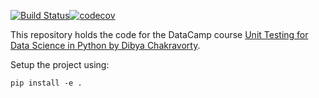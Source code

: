 [![Build Status](https://app.travis-ci.com/SomaKijana/univariate-linear-regression-v1.svg?branch=master)](https://app.travis-ci.com/SomaKijana/univariate-linear-regression-v1)[![codecov](https://codecov.io/gh/SomaKijana/univariate-linear-regression-v1/branch/master/graph/badge.svg?token=TBQ41OPI2G)](https://codecov.io/gh/SomaKijana/univariate-linear-regression-v1)

This repository holds the code for the DataCamp course [Unit Testing for Data Science in Python by Dibya Chakravorty](https://www.datacamp.com/courses/unit-testing-for-data-science-in-python).

Setup the project using:

```
pip install -e .
```
